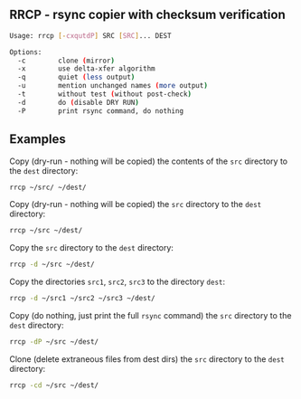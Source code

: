 ## RRCP - rsync copier with checksum verification

```bash
Usage: rrcp [-cxqutdP] SRC [SRC]... DEST

Options:
  -c        clone (mirror)
  -x        use delta-xfer algorithm
  -q        quiet (less output)
  -u        mention unchanged names (more output)
  -t        without test (without post-check)
  -d        do (disable DRY RUN)
  -P        print rsync command, do nothing
```

## Examples

Copy (dry-run - nothing will be copied) the contents of the `src` directory to the `dest` directory:
```bash
rrcp ~/src/ ~/dest/
```
Copy (dry-run - nothing will be copied) the `src` directory to the `dest` directory:
```bash
rrcp ~/src ~/dest/
```
Copy the `src` directory to the `dest` directory:
```bash
rrcp -d ~/src ~/dest/
```
Copy the directories `src1`, `src2`, `src3` to the directory `dest`:
```bash
rrcp -d ~/src1 ~/src2 ~/src3 ~/dest/
```
Copy (do nothing, just print the full `rsync` command) the `src` directory to the `dest` directory:
```bash
rrcp -dP ~/src ~/dest/
```
Clone (delete extraneous files from dest dirs) the `src` directory to the `dest` directory:
```bash
rrcp -cd ~/src ~/dest/
```
